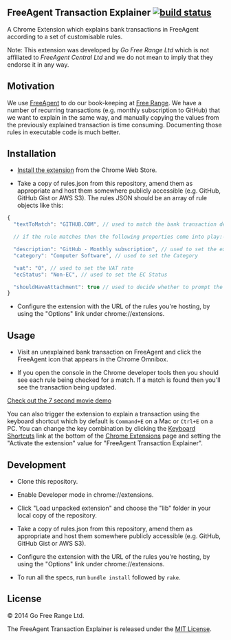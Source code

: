 ## FreeAgent Transaction Explainer [![build status](https://secure.travis-ci.org/freerange/freeagent_transaction_explainer.png)](https://secure.travis-ci.org/freerange/freeagent_transaction_explainer)

A Chrome Extension which explains bank transactions in FreeAgent according to a set of customisable rules.

Note: This extension was developed by _Go Free Range Ltd_ which is not affiliated to _FreeAgent Central Ltd_ and we do not mean to imply that they endorse it in any way.

## Motivation

We use [FreeAgent](http://www.freeagent.com/) to do our book-keeping at [Free Range](http://gofreerange.com/). We have a number of recurring transactions (e.g. monthly subscription to GitHub) that we want to explain in the same way, and manually copying the values from the previously explained transaction is time consuming. Documenting those rules in executable code is much better.

## Installation

* [Install the extension](https://chrome.google.com/webstore/detail/freeagent-transaction-exp/lgpgdkoopbcppnipcnbodcobjmhagmim?hl=en&gl=GB) from the Chrome Web Store.

* Take a copy of rules.json from this repository, amend them as appropriate and host them somewhere publicly accessible (e.g. GitHub, GitHub Gist or AWS S3). The rules JSON should be an array of rule objects like this:

```javascript
{
  "textToMatch": "GITHUB.COM", // used to match the bank transaction description

  // if the rule matches then the following properties come into play:-

  "description": "GitHub - Monthly subscription", // used to set the explanation Description
  "category": "Computer Software", // used to set the Category

  "vat": "0", // used to set the VAT rate
  "ecStatus": "Non-EC", // used to set the EC Status

  "shouldHaveAttachment": true // used to decide whether to prompt the user to upload an attachment
}
```

* Configure the extension with the URL of the rules you're hosting, by using the "Options" link under chrome://extensions.

## Usage

* Visit an unexplained bank transaction on FreeAgent and click the FreeAgent icon that appears in the Chrome Omnibox.

* If you open the console in the Chrome developer tools then you should see each rule being checked for a match. If a match is found then you'll see the transaction being updated.

[Check out the 7 second movie demo](https://vimeo.com/102040575)

You can also trigger the extension to explain a transaction using the keyboard shortcut which by default is `Command+E` on a Mac or `Ctrl+E` on a PC. You can change the key combination by clicking the [Keyboard Shortcuts](chrome://extensions/configureCommands) link at the bottom of the [Chrome Extensions](chrome://extensions) page and setting the "Activate the extension" value for "FreeAgent Transaction Explainer".

## Development

* Clone this repository.

* Enable Developer mode in chrome://extensions.

* Click "Load unpacked extension" and choose the "lib" folder in your local copy of the repository.

* Take a copy of rules.json from this repository, amend them as appropriate and host them somewhere publicly accessible (e.g. GitHub, GitHub Gist or AWS S3).

* Configure the extension with the URL of the rules you're hosting, by using the "Options" link under chrome://extensions.

* To run all the specs, run `bundle install` followed by `rake`.

## License

© 2014 Go Free Range Ltd.

The FreeAgent Transaction Explainer is released under the [MIT License](https://github.com/freerange/recap/blob/master/LICENSE).
